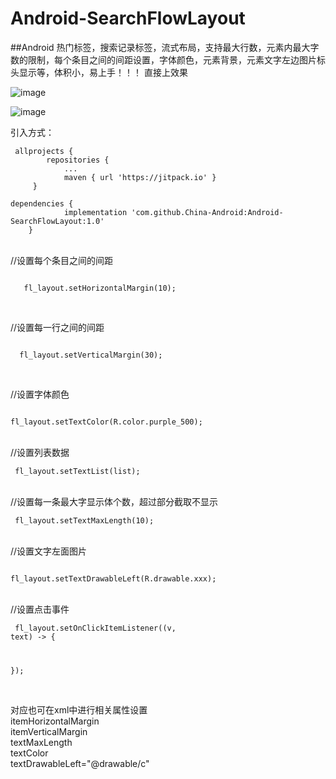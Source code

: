 # Android-SearchFlowLayout
##Android
热门标签，搜索记录标签，流式布局，支持最大行数，元素内最大字数的限制，每个条目之间的间距设置，字体颜色，元素背景，元素文字左边图片标头显示等，体积小，易上手！！！
直接上效果

![image](https://user-images.githubusercontent.com/65054178/188781377-f76727d4-8322-4332-b5ae-6dc3216cdde7.png)

![image](https://user-images.githubusercontent.com/65054178/188769198-ba297d3b-1d79-4bc1-bfca-474ca9b51bd8.png)

引入方式：
<pre><code>	allprojects {
		repositories {
			...
			maven { url 'https://jitpack.io' }
	 }
   
dependencies {
	        implementation 'com.github.China-Android:Android-SearchFlowLayout:1.0'
	}</code></pre>
  
  <br>//设置每个条目之间的间距
  <pre><code>
   fl_layout.setHorizontalMargin(10);
   </code></pre>
  <br>//设置每一行之间的间距
  <pre><code>
  fl_layout.setVerticalMargin(30);
     </code></pre>
  <br>//设置字体颜色
    <pre><code>
  fl_layout.setTextColor(R.color.purple_500);
   </code></pre>
  <br>//设置列表数据
    <pre><code>
  fl_layout.setTextList(list);
   </code></pre>
  <br>//设置每一条最大字显示体个数，超过部分截取不显示
     <pre><code>
  fl_layout.setTextMaxLength(10);
   </code></pre>
  <br>//设置文字左面图片
     <pre><code>
  fl_layout.setTextDrawableLeft(R.drawable.xxx);
   </code></pre>
  <br>//设置点击事件
     <pre><code>
  fl_layout.setOnClickItemListener((v, text) -> {

  });
   </code></pre>
  
  <br>对应也可在xml中进行相关属性设置
  <br>itemHorizontalMargin
  <br>itemVerticalMargin
  <br>textMaxLength
  <br>textColor
  <br>textDrawableLeft="@drawable/c"
  
  
